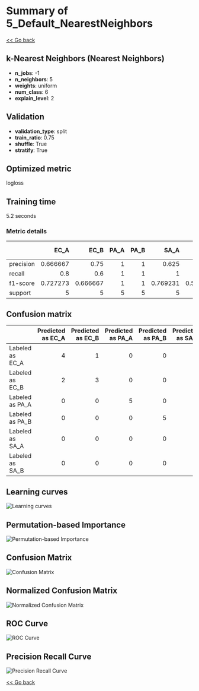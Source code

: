 # Summary of 5_Default_NearestNeighbors

[<< Go back](../README.md)


## k-Nearest Neighbors (Nearest Neighbors)
- **n_jobs**: -1
- **n_neighbors**: 5
- **weights**: uniform
- **num_class**: 6
- **explain_level**: 2

## Validation
 - **validation_type**: split
 - **train_ratio**: 0.75
 - **shuffle**: True
 - **stratify**: True

## Optimized metric
logloss

## Training time

5.2 seconds

### Metric details
|           |     EC_A |     EC_B |   PA_A |   PA_B |     SA_A |     SA_B |   accuracy |   macro avg |   weighted avg |   logloss |
|:----------|---------:|---------:|-------:|-------:|---------:|---------:|-----------:|------------:|---------------:|----------:|
| precision | 0.666667 | 0.75     |      1 |      1 | 0.625    | 1        |        0.8 |    0.840278 |       0.840278 |   0.47707 |
| recall    | 0.8      | 0.6      |      1 |      1 | 1        | 0.4      |        0.8 |    0.8      |       0.8      |   0.47707 |
| f1-score  | 0.727273 | 0.666667 |      1 |      1 | 0.769231 | 0.571429 |        0.8 |    0.7891   |       0.7891   |   0.47707 |
| support   | 5        | 5        |      5 |      5 | 5        | 5        |        0.8 |   30        |      30        |   0.47707 |


## Confusion matrix
|                 |   Predicted as EC_A |   Predicted as EC_B |   Predicted as PA_A |   Predicted as PA_B |   Predicted as SA_A |   Predicted as SA_B |
|:----------------|--------------------:|--------------------:|--------------------:|--------------------:|--------------------:|--------------------:|
| Labeled as EC_A |                   4 |                   1 |                   0 |                   0 |                   0 |                   0 |
| Labeled as EC_B |                   2 |                   3 |                   0 |                   0 |                   0 |                   0 |
| Labeled as PA_A |                   0 |                   0 |                   5 |                   0 |                   0 |                   0 |
| Labeled as PA_B |                   0 |                   0 |                   0 |                   5 |                   0 |                   0 |
| Labeled as SA_A |                   0 |                   0 |                   0 |                   0 |                   5 |                   0 |
| Labeled as SA_B |                   0 |                   0 |                   0 |                   0 |                   3 |                   2 |

## Learning curves
![Learning curves](learning_curves.png)

## Permutation-based Importance
![Permutation-based Importance](permutation_importance.png)
## Confusion Matrix

![Confusion Matrix](confusion_matrix.png)


## Normalized Confusion Matrix

![Normalized Confusion Matrix](confusion_matrix_normalized.png)


## ROC Curve

![ROC Curve](roc_curve.png)


## Precision Recall Curve

![Precision Recall Curve](precision_recall_curve.png)



[<< Go back](../README.md)
